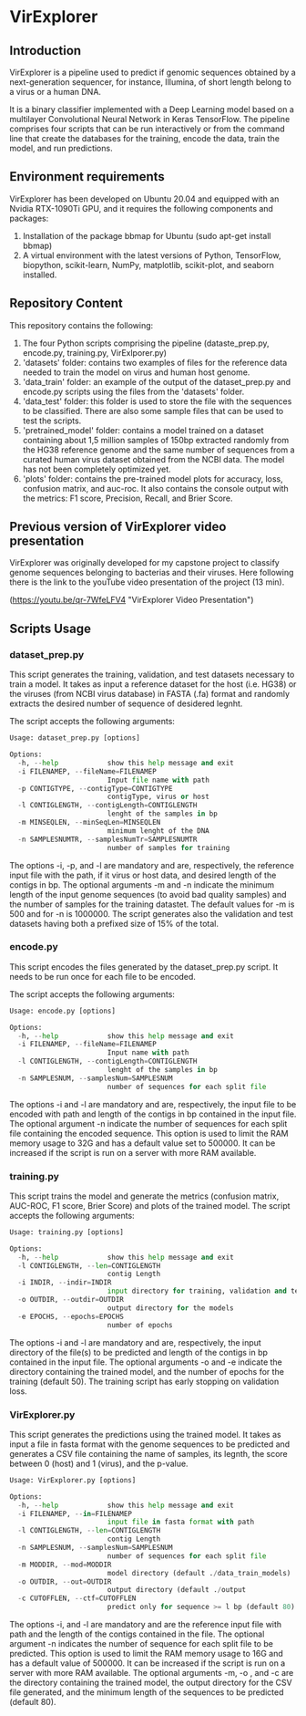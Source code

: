 # VirExplorer 
## Introduction

VirExplorer is a pipeline used to predict if genomic sequences obtained by a next-generation sequencer, for instance, Illumina, of short length belong to a virus or a human DNA.

It is a binary classifier implemented with a Deep Learning model based on a multilayer Convolutional Neural Network in Keras TensorFlow. The pipeline comprises four scripts that can be run interactively or from the command line that create the databases for the training, encode the data, train the model, and run predictions.

## Environment requirements

VirExplorer has been developed on Ubuntu 20.04 and equipped with an Nvidia RTX-1090Ti GPU, and it requires the following components and packages:

1. Installation of the package bbmap for Ubuntu (sudo apt-get install bbmap)
2. A virtual environment with the latest versions of Python, TensorFlow, biopython, scikit-learn, NumPy, matplotlib, scikit-plot, and seaborn installed.

## Repository Content

This repository contains the following:
1. The four Python scripts comprising the pipeline (dataste_prep.py, encode.py, training.py, VirExlporer.py)
2. 'datasets' folder: contains two examples of files for the reference data needed to train the model on virus and human host genome.
3. 'data_train' folder: an example of the output of the dataset_prep.py and encode.py scripts using the files from the 'datasets' folder.
4. 'data_test' folder: this folder is used to store the file with the sequences to be classified. There are also some sample files that can be used to test the scripts.
5. 'pretrained_model' folder: contains a model trained on a dataset containing about 1,5 million samples of 150bp extracted randomly from the HG38 reference genome and the same number of sequences from a curated human virus dataset obtained from the NCBI data. The model has not been completely optimized yet.
6. 'plots' folder: contains the pre-trained model plots for accuracy, loss, confusion matrix, and auc-roc. It also contains the console output with the metrics: F1 score, Precision, Recall, and Brier Score.

## Previous version of VirExplorer video presentation

VirExplorer was originally developed for my capstone project to classify genome sequences belonging to bacterias and their viruses. Here following there is the link to the youTube video presentation of the project (13 min).

(https://youtu.be/qr-7WfeLFV4 "VirExplorer Video Presentation")


## Scripts Usage

### dataset_prep.py

This script generates the training, validation, and test datasets necessary to train a model. It takes as input a reference dataset for the host (i.e. HG38) or the viruses (from NCBI virus database) in FASTA (.fa) format and randomly extracts the desired number of sequence of desidered legnht.

The script accepts the following arguments:

```python
Usage: dataset_prep.py [options]

Options:
  -h, --help            show this help message and exit
  -i FILENAMEP, --fileName=FILENAMEP
                        Input file name with path
  -p CONTIGTYPE, --contigType=CONTIGTYPE
                        contigType, virus or host
  -l CONTIGLENGTH, --contigLength=CONTIGLENGTH
                        lenght of the samples in bp
  -m MINSEQLEN, --minSeqLen=MINSEQLEN
                        minimum lenght of the DNA
  -n SAMPLESNUMTR, --samplesNumTr=SAMPLESNUMTR
                        number of samples for training
```

The options -i, -p, and -l are mandatory and are, respectively, the reference input file with the path, if it virus or host data, and desired length of the contigs in bp. 
The optional arguments -m and -n indicate the minimum length of the input genome sequences (to avoid bad quality samples) and the number of samples for the training datastet. The default values for -m is 500 and for -n is 1000000.
The script generates also the validation and test datasets having both a prefixed size of 15% of the total.

### encode.py

This script encodes the files generated by the dataset_prep.py script. It needs to be run once for each file to be encoded.

The script accepts the following arguments:

```python
Usage: encode.py [options]

Options:
  -h, --help            show this help message and exit
  -i FILENAMEP, --fileName=FILENAMEP
                        Input name with path
  -l CONTIGLENGTH, --contigLength=CONTIGLENGTH
                        lenght of the samples in bp
  -n SAMPLESNUM, --samplesNum=SAMPLESNUM
                        number of sequences for each split file
```

The options -i and -l are mandatory and are, respectively, the input file to be encoded with path and length of the contigs in bp contained in the input file.
The optional argument -n indicate the number of sequences for each split file containing the encoded sequence. This option is used to limit the RAM memory usage to 32G and has a default value set to 500000. It can be increased if the script is run on a server with more RAM available. 

### training.py

This script trains the model and generate the metrics (confusion matrix, AUC-ROC, F1 score, Brier Score) and plots of the trained model. 
The script accepts the following arguments:

```python
Usage: training.py [options]

Options:
  -h, --help            show this help message and exit
  -l CONTIGLENGTH, --len=CONTIGLENGTH
                        contig Length
  -i INDIR, --indir=INDIR
                        input directory for training, validation and test data
  -o OUTDIR, --outdir=OUTDIR
                        output directory for the models
  -e EPOCHS, --epochs=EPOCHS
                        number of epochs
```

The options -i and -l are mandatory and are, respectively, the input directory of the file(s) to be predicted and length of the contigs in bp contained in the input file.
The optional arguments -o and -e indicate the directory containing the trained model, and the number of epochs for the training (default 50). 
The training script has early stopping on validation loss.

### VirExplorer.py

This script generates the predictions using the trained model. It takes as input a file in fasta format with the genome sequences to be predicted and generates a CSV file containing the name of samples, its legnth, the score between 0 (host) and 1 (virus), and the p-value.

```python
Usage: VirExplorer.py [options]

Options:
  -h, --help            show this help message and exit
  -i FILENAMEP, --in=FILENAMEP
                        input file in fasta format with path
  -l CONTIGLENGTH, --len=CONTIGLENGTH
                        contig Length
  -n SAMPLESNUM, --samplesNum=SAMPLESNUM
                        number of sequences for each split file
  -m MODDIR, --mod=MODDIR
                        model directory (default ./data_train_models)
  -o OUTDIR, --out=OUTDIR
                        output directory (default ./output
  -c CUTOFFLEN, --ctf=CUTOFFLEN
                        predict only for sequence >= l bp (default 80)
```

The options -i, and -l are mandatory and are the reference input file with path and the length of the contigs contained in the file. 
The optional argument -n indicates the number of sequence for each split file to be predicted. This option is used to limit the RAM memory usage to 16G and has a default value of 500000. It can be increased if the script is run on a server with more RAM available. 
The optional arguments -m, -o , and -c are the directory containing the trained model, the output directory for the CSV file generated, and the minimum length of the sequences to be predicted (default 80).
